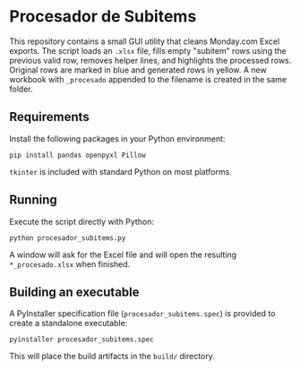 # Procesador de Subitems

This repository contains a small GUI utility that cleans Monday.com Excel exports.
The script loads an `.xlsx` file, fills empty "subitem" rows using the previous
valid row, removes helper lines, and highlights the processed rows. Original
rows are marked in blue and generated rows in yellow. A new workbook with
`_procesado` appended to the filename is created in the same folder.

## Requirements

Install the following packages in your Python environment:

```
pip install pandas openpyxl Pillow
```

`tkinter` is included with standard Python on most platforms.

## Running

Execute the script directly with Python:

```
python procesador_subitems.py
```

A window will ask for the Excel file and will open the resulting
`*_procesado.xlsx` when finished.

## Building an executable

A PyInstaller specification file (`procesador_subitems.spec`) is provided to
create a standalone executable:

```
pyinstaller procesador_subitems.spec
```

This will place the build artifacts in the `build/` directory.
